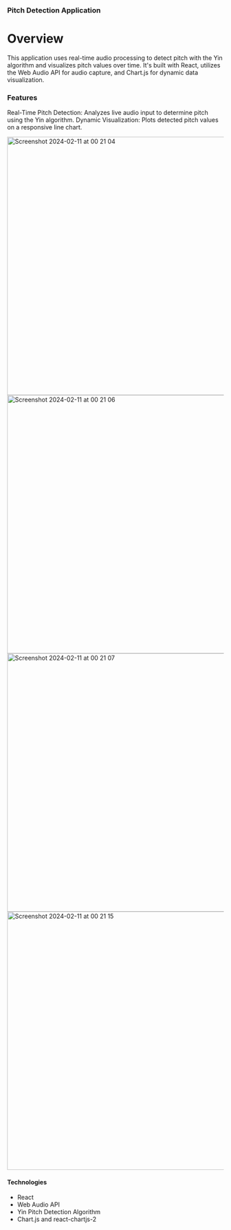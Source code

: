 ### Pitch Detection Application
# Overview
This application uses real-time audio processing to detect pitch with the Yin algorithm and visualizes pitch values over time. It's built with React, utilizes the Web Audio API for audio capture, and Chart.js for dynamic data visualization.

### Features
Real-Time Pitch Detection: Analyzes live audio input to determine pitch using the Yin algorithm.
Dynamic Visualization: Plots detected pitch values on a responsive line chart.

<img width="600" alt="Screenshot 2024-02-11 at 00 21 04" src="https://github.com/surenpoghosian/pitch-detector/assets/56313895/0d849e00-a532-41bc-8f82-184f172d25fe">
<img width="600" alt="Screenshot 2024-02-11 at 00 21 06" src="https://github.com/surenpoghosian/pitch-detector/assets/56313895/acd4e5a2-1ed4-404c-9750-b95b124f9c60">
<img width="600" alt="Screenshot 2024-02-11 at 00 21 07" src="https://github.com/surenpoghosian/pitch-detector/assets/56313895/46d15c33-8bf3-4276-b266-2c01695fe4c3">
<img width="600" alt="Screenshot 2024-02-11 at 00 21 15" src="https://github.com/surenpoghosian/pitch-detector/assets/56313895/ba938280-97e9-45c6-b631-183ef42c29c9">

#### Technologies
- React
- Web Audio API
- Yin Pitch Detection Algorithm
- Chart.js and react-chartjs-2
